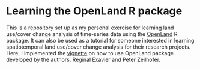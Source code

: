 # Learning the OpenLand R package
This is a repository set up as my personal exercise for learning land use/cover change analysis of time-series data using the [OpenLand](https://cran.r-project.org/web/packages/OpenLand/index.html) R package. It can also be used as a tutorial for someone interested in learning spatiotemporal land use/cover change analysis for their research projects. Here, I implemented the [vignette](https://cran.r-project.org/web/packages/OpenLand/vignettes/openland_vignette.html) on how to use OpenLand package developed by the authors, Reginal Exavier and Peter Zeilhofer.


